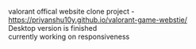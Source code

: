 valorant offical website clone project - https://priyanshu10y.github.io/valorant-game-webstie/ <br>
Desktop version is finished <br>
currently working on responsiveness
